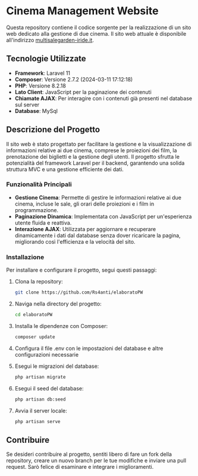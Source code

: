 # Cinema Management Website

Questa repository contiene il codice sorgente per la realizzazione di un sito web dedicato alla gestione di due cinema. Il sito web attuale è disponibile all'indirizzo [multisalegarden-iride.it](https://www.multisalegarden-iride.it/).

## Tecnologie Utilizzate

- **Framework**: Laravel 11
- **Composer**: Versione 2.7.2 (2024-03-11 17:12:18)
- **PHP**: Versione 8.2.18
- **Lato Client**: JavaScript per la paginazione dei contenuti
- **Chiamate AJAX**: Per interagire con i contenuti già presenti nel database sul server
- **Database**: MySql

## Descrizione del Progetto

Il sito web è stato progettato per facilitare la gestione e la visualizzazione di informazioni relative ai due cinema, comprese le proiezioni dei film, la prenotazione dei biglietti e la gestione degli utenti. Il progetto sfrutta le potenzialità del framework Laravel per il backend, garantendo una solida struttura MVC e una gestione efficiente dei dati.

### Funzionalità Principali

- **Gestione Cinema**: Permette di gestire le informazioni relative ai due cinema, incluse le sale, gli orari delle proiezioni e i film in programmazione.
- **Paginazione Dinamica**: Implementata con JavaScript per un'esperienza utente fluida e reattiva.
- **Interazione AJAX**: Utilizzata per aggiornare e recuperare dinamicamente i dati dal database senza dover ricaricare la pagina, migliorando così l'efficienza e la velocità del sito.

### Installazione

Per installare e configurare il progetto, segui questi passaggi:

1. Clona la repository:
   ```bash
   git clone https://github.com/Rs4anti/elaboratoPW

2. Naviga nella directory del progetto:
    ```bash
    cd elaboratoPW

3. Installa le dipendenze con Composer:
    ```bash
    composer update

4. Configura il file .env con le impostazioni del database e altre configurazioni necessarie

5. Esegui le migrazioni del database:
    ```bash
    php artisan migrate

6. Esegui il seed del database:
     ```bash
    php artisan db:seed

7. Avvia il server locale:
    ```bash
   php artisan serve


## Contribuire
Se desideri contribuire al progetto, sentiti libero di fare un fork della repository, creare un nuovo branch per le tue modifiche e inviare una pull request. Sarò felice di esaminare e integrare i miglioramenti.




